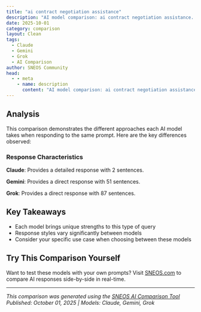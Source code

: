 ```yaml
---
title: "ai contract negotiation assistance"
description: "AI model comparison: ai contract negotiation assistance..."
date: 2025-10-01
category: comparison
layout: Clean
tags:
  - Claude
  - Gemini
  - Grok
  - AI Comparison
author: SNEOS Community
head:
  - - meta
    - name: description
      content: "AI model comparison: ai contract negotiation assistance..."
---
```


<ChatComparison
  title="ai contract negotiation assistance"
  prompt="ai contract negotiation assistance"
  :responses='{
    "Claude": "I can help you understand AI contract negotiation assistance. Here are the key ways AI is being used in this field:\n\n## **AI Tools for Contract Negotiation**\n\n**Document Analysis:**\n- Review contract terms and identify potential issues\n- Compare against standard templates and best practices\n- Flag unusual or high-risk clauses\n- Extract key terms and deadlines\n\n**Strategic Support:**\n- Suggest negotiation tactics based on contract type\n- Identify leverage points and trade-offs\n- Provide market benchmarking data\n- Generate alternative language options\n\n**Process Efficiency:**\n- Automate routine correspondence\n- Track negotiation rounds and changes\n- Schedule follow-ups and deadlines\n- Maintain negotiation history\n\n## **Popular AI Contract Tools**\n\n- **LawGeex** - Contract review and analysis\n- **Kira Systems** - Due diligence and contract extraction\n- **Icertis** - Contract lifecycle management\n- **DocuSign** - AI-powered agreement insights\n- **ContractPodAi** - End-to-end contract management\n\n## **Benefits \u0026 Limitations**\n\n**Benefits:**\n- Faster review times\n- Reduced human error\n- Consistent analysis\n- Cost savings\n\n**Limitations:**\n- Can\u0027t replace human judgment\n- May miss nuanced context\n- Limited understanding of business strategy\n- Requires human oversight\n\nAre you looking for help with a specific type of contract negotiation, or would you like recommendations for particular AI tools?",
    "Gemini": "Okay, let\u0027s explore how AI can assist with contract negotiation. To give you the best information, I need a little more context.  Tell me about:\n\n**1. What kind of contract are you dealing with?**\n\n*   **Examples:**\n    *   Software as a Service (SaaS) agreement\n    *   Employment contract\n    *   Real estate lease\n    *   Supply chain agreement\n    *   Service agreement\n    *   Partnership agreement\n    *   Merger and Acquisition (M\u0026A) agreement\n    *   Freelance/Independent Contractor agreement\n\n**2. What is your role in the negotiation?**\n\n*   Are you a lawyer representing a client?\n*   Are you a business owner negotiating on behalf of your company?\n*   Are you an individual negotiating a personal contract?\n\n**3. What are your specific goals or concerns for the negotiation?**\n\n*   What are the most important terms to you?\n*   What are your \u0022deal breakers\u0022?\n*   Are there any specific clauses you\u0027re worried about?\n\n**Once I have this information, I can provide more targeted advice.  However, here\u0027s a general overview of how AI can help with contract negotiation:**\n\n**Ways AI Can Assist in Contract Negotiation:**\n\n*   **Contract Review and Analysis:**\n\n    *   **Risk Identification:** AI can scan the contract to identify potentially problematic clauses or missing information, highlighting risks related to liability, compliance, termination, etc.  It can compare the contract to industry standards and flag deviations.\n    *   **Clause Summarization:**  AI can summarize complex clauses into plain language, making it easier to understand the implications.\n    *   **Due Diligence:** AI can help with due diligence by extracting key information from a large volume of contract documents.\n    *   **Compliance Checks:**  AI can ensure the contract complies with relevant laws and regulations.\n    *   **Automatic Redlining (in some advanced tools):** Suggests changes to specific clauses based on your negotiation position.\n\n*   **Negotiation Strategy:**\n\n    *   **Market Research:**  AI can analyze market data to determine fair pricing and standard terms for similar contracts.\n    *   **Benchmarking:**  AI can compare the contract terms to those of similar agreements to identify areas where you might be able to negotiate for better terms.\n    *   **Predictive Analysis:** Some AI tools can predict the likelihood of success for different negotiation strategies based on historical data. This is more applicable when you have a lot of data to feed the model.\n\n*   **Drafting and Generation:**\n\n    *   **Clause Library:** AI tools often have libraries of pre-approved clauses that can be inserted into the contract.\n    *   **Template Generation:** AI can generate contract templates based on your specific requirements.\n    *   **Automated Drafting:**  AI can automatically draft certain sections of the contract based on information you provide.\n\n*   **Communication and Collaboration:**\n\n    *   **AI-powered Chatbots:**  Can answer basic questions about the contract and guide the negotiation process.  These are still evolving and may not replace human interaction for complex issues.\n    *   **Real-time Translation:**  Facilitates negotiation with parties who speak different languages.\n    *   **Version Control:** AI can track changes to the contract and ensure that everyone is working on the latest version.\n\n**Examples of AI Tools for Contract Negotiation:**\n\n*   **Lex Machina:** Legal analytics platform for litigation outcomes and strategy.\n*   **Kira Systems (now part of Litera):** Contract review and analysis.\n*   **ROSS Intelligence:** Legal research platform.\n*   **LawGeex:** AI-powered contract review.\n*   **DocuSign Insight (formerly Seal Software):** Contract analytics and discovery.\n*   **Ironclad:** Contract lifecycle management.\n*   **Conga:** Contract lifecycle management.\n*   **Outlaw:** Contract management and collaboration.\n*   **Juro:** Contract automation platform.\n\n**Important Considerations:**\n\n*   **Accuracy:** AI is not perfect.  It\u0027s crucial to review the AI\u0027s output carefully and ensure that it\u0027s accurate and appropriate for your situation.\n*   **Legal Advice:** AI should not be used as a substitute for legal advice from a qualified attorney.  An attorney can provide personalized guidance based on your specific circumstances.\n*   **Data Privacy and Security:**  When using AI tools, make sure you understand how your data will be used and protected.\n*   **Bias:** AI algorithms can be biased based on the data they are trained on.  Be aware of this potential bias and take steps to mitigate it.\n*   **Cost:** AI tools can be expensive, so it\u0027s important to weigh the costs and benefits before investing.\n\n**In summary, AI can be a valuable tool for contract negotiation, but it\u0027s important to use it wisely and to consult with an attorney when necessary.**\n\n**To give you more specific advice, please tell me more about the contract you\u0027re dealing with and your goals for the negotiation!**\n",
    "Grok": "AI contract negotiation assistance refers to the use of artificial intelligence tools and technologies to support individuals or organizations in negotiating contracts more effectively. These AI systems can analyze, draft, review, and provide insights on contracts to streamline the negotiation process, reduce errors, and ensure favorable terms. Below is an overview of how AI can assist with contract negotiation, the benefits, tools available, and best practices for leveraging AI in this context.\n\n---\n\n### **How AI Assists in Contract Negotiation**\n1. **Contract Analysis and Review**:\n   - AI tools can quickly scan through contracts to identify key clauses, terms, and potential risks (e.g., unfavorable conditions, ambiguous language, or non-compliance with regulations).\n   - They can compare contract terms against industry standards or past agreements to highlight deviations or inconsistencies.\n   - AI can flag legal or financial risks, such as hidden liabilities or penalties.\n\n2. **Automated Drafting**:\n   - AI-powered platforms can generate contract drafts based on predefined templates, ensuring consistency and adherence to legal standards.\n   - They can suggest language for specific clauses based on the context of the negotiation or the industry.\n\n3. **Negotiation Support**:\n   - AI can provide real-time suggestions during negotiations by analyzing the other party\u2019s proposals and recommending counteroffers or alternative terms.\n   - It can predict outcomes based on historical data or similar contracts, helping negotiators understand the likelihood of acceptance for specific terms.\n   - AI chatbots or assistants can simulate negotiation scenarios to prepare users for discussions.\n\n4. **Risk Scoring and Prioritization**:\n   - AI can assign risk scores to specific clauses based on their potential impact, helping negotiators focus on high-priority issues.\n   - It can provide actionable insights into which terms to push for or concede during negotiations.\n\n5. **Version Control and Collaboration**:\n   - AI tools can track changes across multiple contract versions, ensuring clarity on edits and preventing misunderstandings.\n   - They enable seamless collaboration among team members by centralizing communication and feedback.\n\n6. **Compliance and Regulatory Checks**:\n   - AI can ensure that contracts comply with local, national, or international laws and regulations.\n   - It can monitor for clauses that might violate GDPR, antitrust laws, or other compliance requirements.\n\n---\n\n### **Benefits of AI in Contract Negotiation**\n- **Efficiency**: AI reduces the time spent on manual contract review and drafting, allowing negotiators to focus on strategy.\n- **Accuracy**: Minimizes human error by identifying inconsistencies or risks that might be overlooked.\n- **Cost-Effectiveness**: Reduces reliance on expensive legal counsel for routine tasks, saving money for businesses.\n- **Data-Driven Insights**: Provides actionable insights based on historical data and industry benchmarks.\n- **Scalability**: Handles large volumes of contracts simultaneously, ideal for enterprises with frequent negotiations.\n- **Improved Outcomes**: Helps negotiators secure better terms by identifying leverage points and areas of compromise.\n\n---\n\n### **Popular AI Tools for Contract Negotiation**\nSeveral AI-powered platforms and tools are designed to assist with contract negotiation. Here are some widely recognized ones:\n1. **Kira Systems**: Uses machine learning to analyze contracts, extract key terms, and identify risks. It supports due diligence and negotiation preparation.\n2. **DocuSign Insight**: Offers AI-driven contract analytics to identify critical clauses and potential issues during negotiations.\n3. **Ironclad**: A contract lifecycle management (CLM) platform with AI features for drafting, reviewing, and negotiating contracts.\n4. **ContractPodAi**: Provides AI-driven contract management with negotiation support, clause suggestions, and risk analysis.\n5. **LawGeex**: An AI tool that automates contract review and highlights non-standard or risky clauses compared to market standards.\n6. **eBrevia**: Focuses on contract extraction and analysis, often used in M\u0026A negotiations to identify key provisions.\n7. **AI Legal Assistants (e.g., Harvey AI, Casetext)**: Emerging tools that provide broader legal support, including negotiation tips and clause drafting.\n\n---\n\n### **Best Practices for Using AI in Contract Negotiation**\n1. **Integrate with Human Expertise**:\n   - AI should complement, not replace, human judgment. Always have legal professionals or experienced negotiators review AI suggestions.\n   - Use AI for repetitive tasks (e.g., clause identification) and rely on humans for strategic decision-making.\n\n2. **Train the AI System**:\n   - Many AI tools require initial training with your organization\u2019s contracts, templates, and preferences to provide accurate results.\n   - Regularly update the system with new data to improve its recommendations.\n\n3. **Ensure Data Security**:\n   - Contracts often contain sensitive information. Use AI tools with robust encryption and data protection measures.\n   - Verify that the tool complies with privacy laws like GDPR or CCPA if negotiating across borders.\n\n4. **Focus on Customization**:\n   - Tailor AI settings to reflect your industry, risk tolerance, and negotiation priorities.\n   - Avoid over-reliance on generic templates or suggestions that may not align with your specific needs.\n\n5. **Stay Updated on Legal Standards**:\n   - AI tools may not always account for the latest legal or regulatory changes. Cross-check recommendations with current laws.\n   - Engage legal counsel for high-stakes or complex negotiations.\n\n6. **Use AI for Preparation**:\n   - Leverage AI to analyze past contracts and outcomes to prepare for negotiations.\n   - Simulate scenarios to anticipate the other party\u2019s objections or demands.\n\n---\n\n### **Challenges and Limitations**\n- **Contextual Understanding**: AI may struggle with nuanced language, cultural differences, or unspoken negotiation dynamics.\n- **Over-Reliance Risk**: Relying too heavily on AI suggestions can weaken a negotiator\u2019s intuition or strategic thinking.\n- **Data Dependency**: The quality of AI insights depends on the quality and quantity of data it has been trained on.\n- **Ethical Concerns**: Bias in AI algorithms may lead to unfair or suboptimal recommendations if not monitored.\n- **Cost of Implementation**: High-end AI tools can be expensive, especially for small businesses or startups.\n\n---\n\n### **Future of AI in Contract Negotiation**\nAI in contract negotiation is rapidly evolving, with advancements in natural language processing (NLP), machine learning, and predictive analytics driving innovation. Future developments may include:\n- **Real-Time Negotiation Assistants**: AI systems that actively participate in live negotiations via voice or text, offering instant suggestions.\n- **Emotion and Tone Analysis**: AI could analyze the tone of communications or video calls to gauge the other party\u2019s stance or emotions.\n- **Blockchain Integration**: Smart contracts powered by AI and blockchain could automate negotiation and enforcement of terms.\n- **Personalized Negotiation Styles**: AI may adapt to individual negotiator preferences or cultural norms for more tailored advice.\n\n---\n\n### **Conclusion**\nAI contract negotiation assistance is a powerful tool for enhancing efficiency, accuracy, and outcomes in contract discussions. By automating routine tasks and providing data-driven insights, AI allows negotiators to focus on building relationships and crafting win-win agreements. However, it\u2019s critical to balance AI use with human expertise and ensure ethical, secure implementation. If you\u2019re considering adopting AI for contract negotiation, start with a pilot project using a reputable tool and gradually scale as you build confidence in the system.\n\nIf you have a specific use case or need assistance with a particular contract, feel free to provide more details, and I can offer tailored guidance or simulate a mock negotiation scenario!"
  }'
  published-date="21:12"
/>

## Analysis

This comparison demonstrates the different approaches each AI model takes when responding to the same prompt. Here are the key differences observed:

### Response Characteristics

**Claude**: Provides a detailed response with 2 sentences. 

**Gemini**: Provides a direct response with 51 sentences. 

**Grok**: Provides a direct response with 87 sentences. 

## Key Takeaways

- Each model brings unique strengths to this type of query
- Response styles vary significantly between models
- Consider your specific use case when choosing between these models

## Try This Comparison Yourself

Want to test these models with your own prompts? Visit [SNEOS.com](https://sneos.com) to compare AI responses side-by-side in real-time.

---

*This comparison was generated using the [SNEOS AI Comparison Tool](https://sneos.com)*
*Published: October 01, 2025 | Models: Claude, Gemini, Grok*
